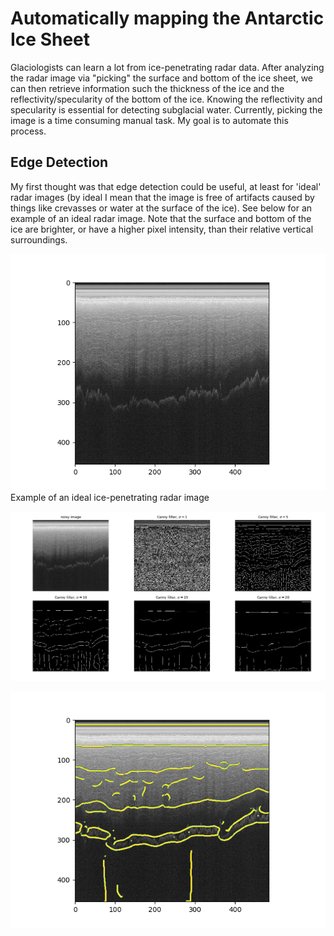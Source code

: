 # Automatically mapping the Antarctic Ice Sheet

Glaciologists can learn a lot from ice-penetrating radar data. After analyzing the radar image via "picking" the surface and bottom of the ice sheet, we can then retrieve information such the thickness of the ice and the reflectivity/specularity of the bottom of the ice. Knowing the reflectivity and specularity is essential for detecting subglacial water. Currently, picking the image is a time consuming manual task. My goal is to automate this process. 


## Edge Detection

My first thought was that edge detection could be useful, at least for 'ideal' radar images (by ideal I mean that the image is free of artifacts caused by things like crevasses or water at the surface of the ice). See below for an example of an ideal radar image. Note that the surface and bottom of the ice are brighter, or have a higher pixel intensity, than their relative vertical surroundings.

![alt text](https://github.com/AlyssaYelle/auto-piking/blob/master/imgproc/example_imgs/bed_example.png "Example of an ideal ice-penetrating radar image")
Example of an ideal ice-penetrating radar image



![alt text](https://github.com/AlyssaYelle/auto-piking/blob/master/imgproc/example_imgs/edges.png "Trying out Canny edge detection with various sigmas")

![alt text](https://github.com/AlyssaYelle/auto-piking/blob/master/imgproc/example_imgs/bed_boundary.png "At sigma = 10 the Canny filter very roughly identifies the ice-air interface and ice-bedrock interface")




